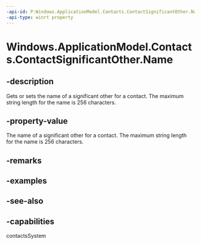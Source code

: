 ```yaml
---
-api-id: P:Windows.ApplicationModel.Contacts.ContactSignificantOther.Name
-api-type: winrt property
---
```


<!-- Property syntax
public string Name { get;  set; }
-->

# Windows.ApplicationModel.Contacts.ContactSignificantOther.Name

## -description
Gets or sets the name of a significant other for a contact. The maximum string length for the name is 256 characters.

## -property-value
The name of a significant other for a contact. The maximum string length for the name is 256 characters.

## -remarks

## -examples

## -see-also

## -capabilities
contactsSystem
